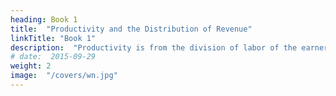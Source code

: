 ```yaml
---
heading: Book 1
title:  "Productivity and the Distribution of Revenue"
linkTitle: "Book 1"
description:  "Productivity is from the division of labor of the earners of rent, wage, and profits"
# date:  2015-09-29
weight: 2
image:  "/covers/wn.jpg"
---
```


<!-- Introduction

Chapter 1:  The Principle of the commercial or mercantile system
- To commercial people, money is wealth, which is wrong
- Effectual Demand
- Money supply
- International Trade

Chapter 2:  Restraints on foreign imports which can be produced at home (Invisible Hand)
- Free importation
- Retaliatory Restraints and Trade Wars
- Restoring free trade

Chapter 3:  Extraordinary Restraints on Importation
  - Part 1:  Extraordinary Restraints on Importation from Countries Where the Balance is supposed to be Disadvantageous
    - Digression on Bank Deposits
  - Part 2:  The Fallacy of Equilibrium or the balance of trade and the contradictory principles of the Commercial system
    - Balance of Produce & Consumption

Chapter 4:  Drawbacks

Chapter 5:  Bounties
  - The Money Price of Grains Regulates The Money Price of All Commodities
  - Production Bounties
  - Digression on the wheat trade and wheat laws
    - domestic wheat trade
    - external wheat trade
    - carrying trade of wheat

Appendix

Chapter 6:  Treaties Of Commerce
- Coinage

Chapter 7:  Colonies
- Part 1:  The Motives For Establishing New Colonies

- Part 2:  Causes Of The Prosperity Of New Colonies
  - English colonies
  - Enumerated commodities
  - Economic Democracy

- Part 3:  The Advantages Europe Derived From The Discovery Of America and a Passage To The East Indies
  - The Act of Navigation
  - Monopoly effects
  - Monopoly effects on the nation
  - Effects of Monopoly on a nation
  - Representation and Assemblies
  - Economic Karma

Chapter 8:  Conclusion on the Mercantile System
  - Export Prohibitions
  - Consumption Motive

Chapter 9:  Agricultural Systems
  - Economic systems which Represent The Produce Of Land As The Principal Source Of national Wealth
  - The Unproductive class
  - Errors of the Physiocrats
  - Foreign Economic Systems
 -->